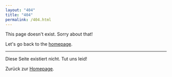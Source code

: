 ```yaml
---
layout: "404"
title: "404"
permalink: /404.html
---
```


This page doesn't exist. Sorry about that!

Let's go back to the [homepage](/).

---

Diese Seite existiert nicht. Tut uns leid!

Zurück zur [Homepage](/de).


